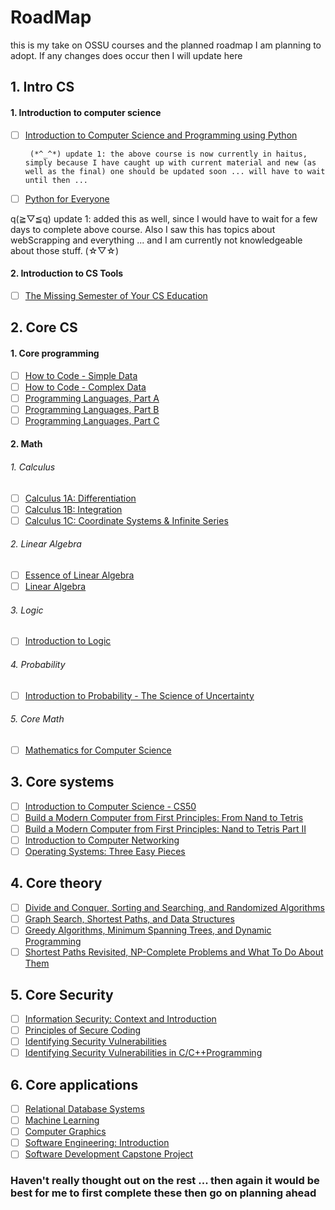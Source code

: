 # RoadMap

this is my take on OSSU courses and the planned roadmap I am planning to adopt. If any changes does occur then I will update here





## 1. Intro CS
  #### 1. Introduction to computer science 
   - [ ] [Introduction to Computer Science and Programming using Python](https://www.edx.org/course/introduction-to-computer-science-and-programming-7)
          
          (*^_^*) update 1: the above course is now currently in haitus, simply because I have caught up with current material and new (as well as the final) one should be updated soon ... will have to wait until then ...
   - [ ] [Python for Everyone](https://www.coursera.org/specializations/python)
   
   q(≧▽≦q) update 1: added this as well, since I would have to wait for a few days to complete above course. Also I saw this has topics about webScrapping and everything ... and I am currently not knowledgeable about those stuff. (☆▽☆)
  #### 2. Introduction to CS Tools 
   - [ ] [The Missing Semester of Your CS Education](https://missing.csail.mit.edu/)


## 2. Core CS
  #### 1. Core programming
   - [ ] [How to Code - Simple Data](https://www.edx.org/course/how-to-code-simple-data)
   - [ ] [How to Code - Complex Data](https://www.edx.org/course/how-to-code-complex-data)
   - [ ] [Programming Languages, Part A](https://www.coursera.org/learn/programming-languages)
   - [ ] [Programming Languages, Part B](https://www.coursera.org/learn/programming-languages-part-b)
   - [ ] [Programming Languages, Part C](https://www.coursera.org/learn/programming-languages-part-c)

  #### 2. Math
   
   ###### 1. Calculus
   - [ ] [Calculus 1A: Differentiation](https://www.edx.org/course/calculus-1a-differentiation)
   - [ ] [Calculus 1B: Integration](https://www.edx.org/course/calculus-1b-integration)
   - [ ] [Calculus 1C: Coordinate Systems & Infinite Series](https://www.edx.org/course/calculus-1c-coordinate-systems-infinite-series)
   
   ###### 2. Linear Algebra
   - [ ] [Essence of Linear Algebra](https://www.youtube.com/playlist?list=PLZHQObOWTQDPD3MizzM2xVFitgF8hE_ab)
   - [ ] [Linear Algebra](https://ocw.mit.edu/courses/mathematics/18-06sc-linear-algebra-fall-2011/)
   
   ###### 3. Logic
   - [ ] [Introduction to Logic](https://www.coursera.org/learn/logic-introduction)
   
   ###### 4. Probability
   - [ ] [Introduction to Probability - The Science of Uncertainty](https://www.edx.org/course/introduction-probability-science-mitx-6-041x-2)
   
   ###### 5. Core Math
   - [ ] [Mathematics for Computer Science](https://ocw.mit.edu/courses/electrical-engineering-and-computer-science/6-042j-mathematics-for-computer-science-spring-2015/index.htm)
   
## 3. Core systems
  - [ ] [Introduction to Computer Science - CS50](https://www.edx.org/course/cs50s-introduction-to-computer-science#!)
  - [ ] [Build a Modern Computer from First Principles: From Nand to Tetris](https://www.coursera.org/learn/build-a-computer)
  - [ ] [Build a Modern Computer from First Principles: Nand to Tetris Part II](https://www.coursera.org/learn/nand2tetris2)
  - [ ] [Introduction to Computer Networking](https://www.youtube.com/playlist?list=PLEAYkSg4uSQ2dr0XO_Nwa5OcdEcaaELSG)
  - [ ] [Operating Systems: Three Easy Pieces](http://pages.cs.wisc.edu/~remzi/Classes/537/Spring2018/)
  
## 4. Core theory
  - [ ] [Divide and Conquer, Sorting and Searching, and Randomized Algorithms](https://www.coursera.org/learn/algorithms-divide-conquer)
  - [ ] [Graph Search, Shortest Paths, and Data Structures](https://www.coursera.org/learn/algorithms-graphs-data-structures)
  - [ ] [Greedy Algorithms, Minimum Spanning Trees, and Dynamic Programming](https://www.coursera.org/learn/algorithms-greedy)
  - [ ] [Shortest Paths Revisited, NP-Complete Problems and What To Do About Them](https://www.coursera.org/learn/algorithms-npcomplete)
  
 ## 5. Core Security
  - [ ] [Information Security: Context and Introduction](https://www.coursera.org/learn/information-security-data)
  - [ ] [Principles of Secure Coding](https://www.coursera.org/learn/secure-coding-principles)
  - [ ] [Identifying Security Vulnerabilities](https://www.coursera.org/learn/identifying-security-vulnerabilities)
  - [ ] [Identifying Security Vulnerabilities in C/C++Programming](https://www.coursera.org/learn/identifying-security-vulnerabilities-c-programming)
  
 ## 6. Core applications
  - [ ] [Relational Database Systems](https://www.coursera.org/learn/relational-database)
  - [ ] [Machine Learning](https://www.coursera.org/learn/machine-learning)
  - [ ] [Computer Graphics](https://www.edx.org/course/computer-graphics-2)
  - [ ] [Software Engineering: Introduction](https://www.edx.org/course/software-engineering-introduction)
  - [ ] [Software Development Capstone Project](https://www.edx.org/course/software-development-capstone-project)
  
  ### Haven't really thought out on the rest ... then again it would be best for me to first complete these then go on planning ahead
  
  
  
